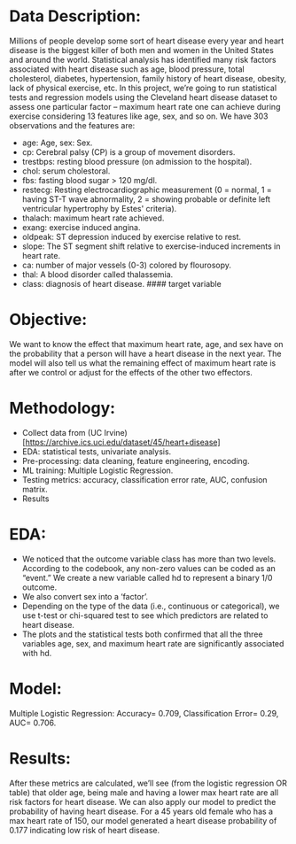 # Data Description:
Millions of people develop some sort of heart disease every year and heart disease is the biggest killer of both
men and women in the United States and around the world. Statistical analysis has identified many risk
factors associated with heart disease such as age, blood pressure, total cholesterol, diabetes, hypertension,
family history of heart disease, obesity, lack of physical exercise, etc. In this project, we’re going to run
statistical tests and regression models using the Cleveland heart disease dataset to assess one particular factor
– maximum heart rate one can achieve during exercise considering 13 features like age, sex, and so on.
We have 303 observations and the features are:
- age: Age, sex: Sex.
- cp: Cerebral palsy (CP) is a group of movement disorders.
- trestbps: resting blood pressure (on admission to the hospital).
- chol: serum cholestoral.
- fbs: fasting blood sugar > 120 mg/dl.
- restecg: Resting electrocardiographic measurement (0 = normal, 1 = having ST-T wave abnormality, 2 = showing probable or definite left ventricular hypertrophy by Estes' criteria).
- thalach: maximum heart rate achieved.
- exang: exercise induced angina.
- oldpeak: ST depression induced by exercise relative to rest.
- slope: The ST segment shift relative to exercise-induced increments in heart rate.
- ca: number of major vessels (0-3) colored by flourosopy.
- thal: A blood disorder called thalassemia.
- class: diagnosis of heart disease. #### target variable
# Objective:
We want to know the effect that maximum heart rate, age, and sex have on the
probability that a person will have a heart disease in the next year. The model will also tell us what the
remaining effect of maximum heart rate is after we control or adjust for the effects of the other two effectors.

# Methodology:
- Collect data from (UC Irvine)[https://archive.ics.uci.edu/dataset/45/heart+disease]
- EDA: statistical tests, univariate analysis.
- Pre-processing: data cleaning, feature engineering, encoding.
- ML training:  Multiple Logistic Regression.
- Testing metrics: accuracy, classification error rate, AUC, confusion matrix.
- Results
# EDA:
- We noticed that the outcome variable class has more than two levels. According to the codebook, any non-zero
values can be coded as an “event.” We create a new variable called hd to represent a binary 1/0 outcome.
- We also convert sex into a ‘factor’.
- Depending on the type of the data (i.e., continuous or categorical), we use
t-test or chi-squared test to see which predictors are related to heart disease.
- The plots and the statistical tests both confirmed that all the three variables age, sex, and maximum heart rate are significantly associated
with hd.
# Model:
Multiple Logistic Regression: Accuracy= 0.709,  Classification Error= 0.29,  AUC= 0.706. 
# Results:
After these metrics are calculated, we’ll see (from the logistic regression OR table) that older age, being male
and having a lower max heart rate are all risk factors for heart disease. We can also apply our model to
predict the probability of having heart disease. For a 45 years old female who has a max heart rate of 150,
our model generated a heart disease probability of 0.177 indicating low risk of heart disease.

